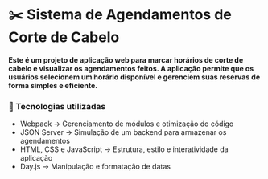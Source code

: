 # ✂️ Sistema de Agendamentos de Corte de Cabelo

#### Este é um projeto de aplicação web para marcar horários de corte de cabelo e visualizar os agendamentos feitos. A aplicação permite que os usuários selecionem um horário disponível e gerenciem suas reservas de forma simples e eficiente.

### 🚀 Tecnologias utilizadas
- Webpack → Gerenciamento de módulos e otimização do código
- JSON Server → Simulação de um backend para armazenar os agendamentos
- HTML, CSS e JavaScript → Estrutura, estilo e interatividade da aplicação
- Day.js → Manipulação e formatação de datas

